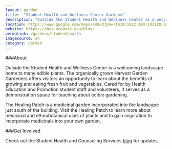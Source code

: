 ```yaml
---
layout: garden
title:  "Student Health and Wellness Center Gardens"
description: "Outside the Student Health and Wellness Center is a welcoming landscape home to many edible plants."
location: https://www.google.com/maps/embed?pb=!1m18!1m12!1m3!1d3120.629663108912!2d-121.76395868461049!3d38.542304175401455!2m3!1f0!2f0!3f0!3m2!1i1024!2i768!4f13.1!3m3!1m2!1s0x0%3A0x0!2zMzjCsDMyJzMyLjMiTiAxMjHCsDQ1JzQyLjQiVw!5e0!3m2!1sen!2sus!4v1459360557154
website: https://shcs.ucdavis.edu/blog/
permalink: /gardens/studenthealth
imagesource: sh
category: garden
---
```


###About

Outside the Student Health and Wellness Center is a welcoming landscape home to many edible plants. The organically grown Harvest Garden Gardeners offers visitors an opportunity to learn about the benefits of growing and eating fresh fruit and vegetables. Cared for by Health Education and Promotion student staff and volunteers, it serves as a demonstration space for teaching about edible gardening.

The Healing Patch is a medicinal garden incorporated into the landscape just south of the building. Visit the Healing Patch to learn more about medicinal and ethnobotanical uses of plants and to gain inspiration to incorporate medicinals into your own garden.

###Get Involved

Check out the Student Health and Counseling Services [blog](https://shcs.ucdavis.edu/blog/) for updates.

